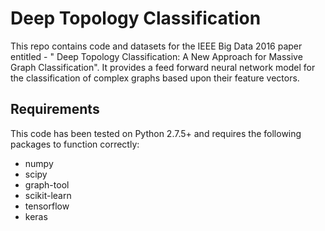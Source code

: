 # Deep Topology Classification

This repo contains code and datasets for the IEEE Big Data 2016 paper entitled - " Deep Topology Classification: A New Approach for Massive Graph Classification". It provides a feed forward neural network model for the classification of complex graphs based upon their feature vectors.

## Requirements

This code has been tested on Python 2.7.5+ and requires the following packages to function correctly:
* numpy 
* scipy
* graph-tool
* scikit-learn 
* tensorflow
* keras


